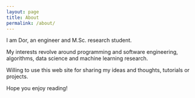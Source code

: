 ```yaml
---
layout: page
title: About
permalink: /about/
---
```


I am Dor, an engineer and M.Sc. research student. 

My interests revolve around programming and software engineering, algorithms, data science and machine learning research.

Willing to use this web site for sharing my ideas and thoughts, tutorials or projects.

Hope you enjoy reading!

